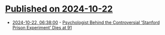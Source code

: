 # [Published on 2024-10-22](index.md)

* [2024-10-22, 06:38:00](https://soylentnews.org/article.pl?sid=24/10/20/2155245&from=rss) - [Psychologist Behind the Controversial ‘Stanford Prison Experiment’ Dies at 91](https://soylentnews.org/article.pl?sid=24/10/20/2155245&from=rss)
